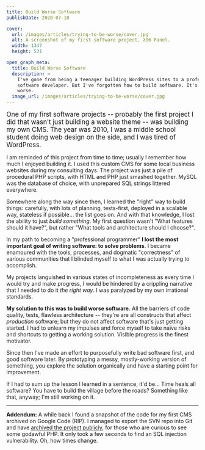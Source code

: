 ```yaml
---
title: Build Worse Software
publishDate: 2020-07-10

cover:
  url: /images/articles/trying-to-be-worse/cover.jpg
  alt: A screenshot of my first software project, X96 Panel.
  width: 1347
  height: 531

open_graph_meta:
  title: Build Worse Software
  description: >
    I've gone from being a teenager building WordPress sites to a professional
    software developer. But I've forgotten how to build software. It's time to get
    worse.
  image_url: /images/articles/trying-to-be-worse/cover.jpg
---
```


<big>
    One of my first software projects -- probably the first project I did that
    wasn't just building a website theme -- was building my own CMS. The year
    was 2010, I was a middle school student doing web design on the side, and I
    was tired of WordPress.
</big>

I am reminded of this project from time to time; usually I remember how much I
enjoyed building it. I used this custom CMS for some local business websites
during my consulting days. The project was just a pile of procedural PHP
scripts, with HTML and PHP just smashed together. MySQL was the database of
choice, with unprepared SQL strings littered everywhere.

Somewhere along the way since then, I learned the "right" way to build things:
carefully, with lots of planning, tests-first, deployed in a scalable way,
stateless if possible&hellip; the list goes on. And with that knowledge, I lost
the ability to just <em>build something</em>. My first question wasn't "What
features should it have?", but rather "What tools and architecture should I
choose?".

In my path to becoming a "professional programmer" **I lost the most
important goal of writing software: to solve problems**. I became
enamoured with the tools, processes, and dogmatic "correctness" of various
communities that I blinded myself to what I was actually trying to accomplish.

My projects languished in various states of incompleteness as every time I
would try and make progress, I would be hindered by a crippling narrative that
I needed to do it *the right way*. I was paralyzed by my own irrational
standards.

**My solution to this was to build worse software.** All the barriers of code
quality, tests, flawless architecture -- they're are all constructs that affect
*production* software; but they do not affect software that's just getting
started. I had to unlearn my impulses and force myself to take naïve risks and
shortcuts to getting a working solution. Visible progress is the finest
motivator.

Since then I've made an effort to purposefully write bad software first, and
good software later. By prototyping a messy, mostly-working version of
something, you explore the solution organically and have a starting point for
improvement.


If I had to sum up the lesson I learned in a sentence, it'd be&hellip; Time
heals all software? You have to build the village before the roads?
Something like that, anyway; I'm still working on it.


---

**Addendum:** A while back I found a snapshot of the code for my first CMS
archived on Google Code (RIP). I managed to export the SVN repo into Git and
have [archived the project publicly](https://github.com/alexblackie/x96-panel),
for those who are curious to see some godawful PHP. It only took a few seconds
to find an SQL injection vulnerability. Oh, how times change.
